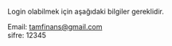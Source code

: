 
Login olabilmek için aşağıdaki bilgiler gereklidir.

Email: tamfinans@gmail.com
<br/>
sifre: 12345

